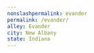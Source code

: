 ```yaml
---
﻿nonslashpermalink: evander
permalink: /evander/
alley: Evander
city: New Albany
state: Indiana
---
```

